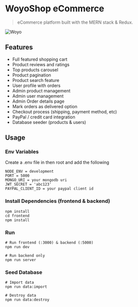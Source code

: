 # WoyoShop eCommerce

> eCommerce platform built with the MERN stack & Redux.

![Woyo](https://user-images.githubusercontent.com/69780199/106374820-122d7280-63b9-11eb-8c7b-d11201e9471a.png)

## Features

- Full featured shopping cart
- Product reviews and ratings
- Top products carousel
- Product pagination
- Product search feature
- User profile with orders
- Admin product management
- Admin user management
- Admin Order details page
- Mark orders as delivered option
- Checkout process (shipping, payment method, etc)
- PayPal / credit card integration
- Database seeder (products & users)

## Usage

### Env Variables

Create a .env file in then root and add the following

```
NODE_ENV = development
PORT = 5000
MONGO_URI = your mongodb uri
JWT_SECRET = 'abc123'
PAYPAL_CLIENT_ID = your paypal client id
```

### Install Dependencies (frontend & backend)

```
npm install
cd frontend
npm install
```

### Run

```
# Run frontend (:3000) & backend (:5000)
npm run dev

# Run backend only
npm run server
```

### Seed Database

```
# Import data
npm run data:import

# Destroy data
npm run data:destroy
```
